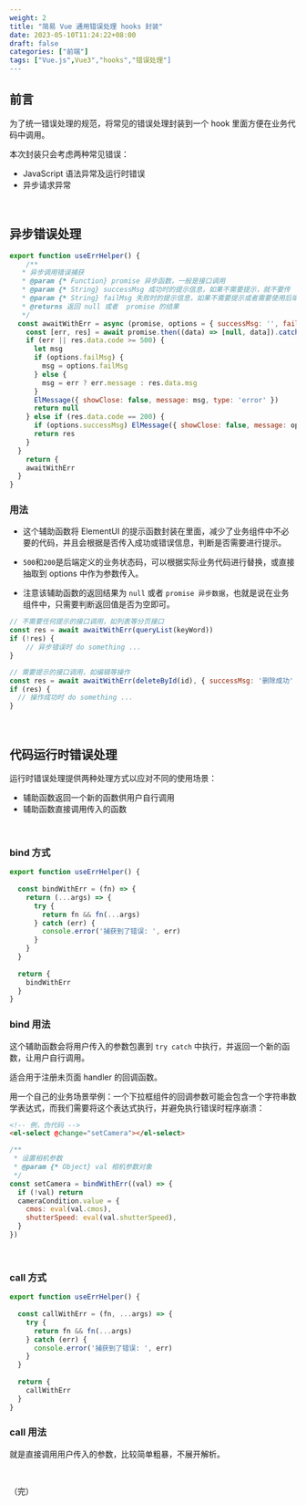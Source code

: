 ```yaml
---
weight: 2
title: "简易 Vue 通用错误处理 hooks 封装"
date: 2023-05-10T11:24:22+08:00
draft: false
categories: ["前端"]
tags: ["Vue.js",Vue3","hooks","错误处理"]
---
```


## 前言

为了统一错误处理的规范，将常见的错误处理封装到一个 hook 里面方便在业务代码中调用。

本次封装只会考虑两种常见错误：

* JavaScript 语法异常及运行时错误
* 异步请求异常

&nbsp;

## 异步错误处理

```javascript
export function useErrHelper() {
    /**
   * 异步调用错误捕获
   * @param {* Function} promise 异步函数，一般是接口调用
   * @param {* String} successMsg 成功时的提示信息，如果不需要提示，就不要传
   * @param {* String} failMsg 失败时的提示信息，如果不需要提示或者需要使用后端返回的信息，就不要传（建议不传）
   * @returns 返回 null 或者  promise 的结果
   */
  const awaitWithErr = async (promise, options = { successMsg: '', failMsg: '' }) => {
    const [err, res] = await promise.then((data) => [null, data]).catch((err) => [err, null])
    if (err || res.data.code >= 500) {
      let msg
      if (options.failMsg) {
        msg = options.failMsg
      } else {
        msg = err ? err.message : res.data.msg
      }
      ElMessage({ showClose: false, message: msg, type: 'error' })
      return null
    } else if (res.data.code == 200) {
      if (options.successMsg) ElMessage({ showClose: false, message: options.successMsg, type: 'success' })
      return res
    }
  }
    return {
    awaitWithErr
  }
}
```

### 用法

* 这个辅助函数将 ElementUI 的提示函数封装在里面，减少了业务组件中不必要的代码，并且会根据是否传入成功或错误信息，判断是否需要进行提示。

* `500`和`200`是后端定义的业务状态码，可以根据实际业务代码进行替换，或直接抽取到 options 中作为参数传入。
* 注意该辅助函数的返回结果为 `null` 或者 `promise 异步数据`，也就是说在业务组件中，只需要判断返回值是否为空即可。

```javascript
// 不需要任何提示的接口调用，如列表等分页接口
const res = await awaitWithErr(queryList(keyWord))
if (!res) {
    // 异步错误时 do something ...
}
```

```javascript
// 需要提示的接口调用，如编辑等操作
const res = await awaitWithErr(deleteById(id), { successMsg: '删除成功' })
if (res) {
  // 操作成功时 do something ...
}
```

&nbsp;

## 代码运行时错误处理

运行时错误处理提供两种处理方式以应对不同的使用场景：

* 辅助函数返回一个新的函数供用户自行调用
* 辅助函数直接调用传入的函数

&nbsp;

### bind 方式

```javascript
export function useErrHelper() {
    
  const bindWithErr = (fn) => {
    return (...args) => {
      try {
        return fn && fn(...args)
      } catch (err) {
        console.error('捕获到了错误: ', err)
      }
    }
  }
  
  return {
  	bindWithErr
  }
}
```

### bind 用法

这个辅助函数会将用户传入的参数包裹到 `try catch` 中执行，并返回一个新的函数，让用户自行调用。

适合用于注册未页面 handler 的回调函数。

用一个自己的业务场景举例：一个下拉框组件的回调参数可能会包含一个字符串数学表达式，而我们需要将这个表达式执行，并避免执行错误时程序崩溃：

```html
<!-- 例，伪代码 -->
<el-select @change="setCamera"></el-select>
```

```javascript
/**
 * 设置相机参数
 * @param {* Object} val 相机参数对象
 */
const setCamera = bindWithErr((val) => {
  if (!val) return
  cameraCondition.value = {
    cmos: eval(val.cmos),
    shutterSpeed: eval(val.shutterSpeed),
  }
})
```

&nbsp;

### call 方式

```javascript
export function useErrHelper() {
   
  const callWithErr = (fn, ...args) => {
    try {
      return fn && fn(...args)
    } catch (err) {
      console.error('捕获到了错误: ', err)
    }
  }
  
  return {
  	callWithErr
  }
}
```

### call 用法

就是直接调用用户传入的参数，比较简单粗暴，不展开解析。

&nbsp;

（完）

